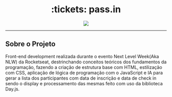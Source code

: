 <h1 align="center"> :tickets: pass.in </h1>

<p align="center">
  <a href="https://www.linkedin.com/in/aman-modesto-196a161b7/">
    <img src = "https://img.shields.io/badge/made_by-aman_mdest-orange">
  </a>
</p>

---

<h2> Sobre o Projeto </h2>
Front-end development realizada durante o evento Next Level Week(Aka NLW) da Rocketseat, destrinchando conceitos teóricos dos fundamentos da programação, fazendo a criação de estrutura base com HTML, estilização com CSS, aplicação de lógica de programação com o JavaScript e IA para gerar a lista dos participantes com data de inscrição e data de check in sendo o display e processamento das mesmas feito com uso da biblioteca Day.js.

